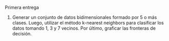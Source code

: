 Primera entrega

1. Generar un conjunto de datos bidimensionales formado por 5 o más clases. Luego, utilizar el método k-nearest neighbors para clasificar los datos tomando 1, 3 y 7 vecinos. Por último, graficar las fronteras de decisión.
